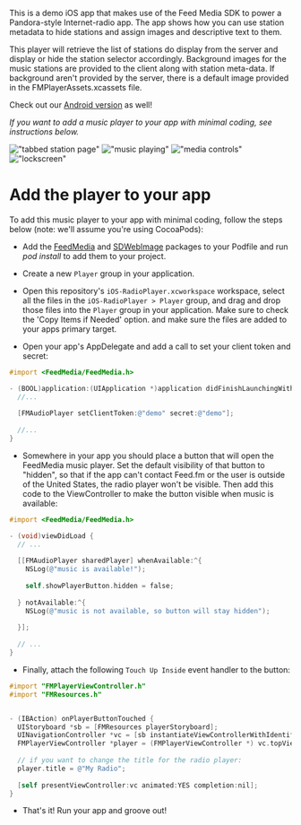 This is a demo iOS app that makes use of the Feed Media SDK
to power a Pandora-style Internet-radio app. The app 
shows how you can use station metadata to hide stations
and assign images and descriptive text to them.

This player will retrieve the list of stations do display
from the server and display or hide the station selector
accordingly. Background images for the music stations
are provided to the client along with station meta-data.
If background aren't provided by the server, there is a
default image provided in the FMPlayerAssets.xcassets file.

Check out our [Android version](https://github.com/feedfm/Android-RadioPlayer) as well!

*If you want to add a music player to your app with minimal
coding, see instructions below.*

!["tabbed station page"](images/tune.png)
!["music playing"](images/playing.png)
!["media controls"](images/mediabar.png)
!["lockscreen"](images/lockscreen.png)

# Add the player to your app

To add this music player to your app with minimal coding, follow
the steps below (note: we'll assume you're using CocoaPods):

- Add the [FeedMedia](https://cocoapods.org/?q=FeedMedia) and 
[SDWebImage](https://cocoapods.org/?q=sdwebimage) packages to your Podfile
and run *pod install* to add them to your project.

- Create a new `Player` group in your application.

- Open this repository's `iOS-RadioPlayer.xcworkspace` workspace,
  select all the files in the `iOS-RadioPlayer > Player` group, and
  drag and drop those files into the `Player` group in your
  application. Make sure to check the 'Copy Items if Needed' option.
  and make sure the files are added to your apps primary target.

- Open your app's AppDelegate and add a call to set your
  client token and secret:

```objective-c
#import <FeedMedia/FeedMedia.h>

- (BOOL)application:(UIApplication *)application didFinishLaunchingWithOptions:(NSDictionary *)launchOptions {
  //...
  
  [FMAudioPlayer setClientToken:@"demo" secret:@"demo"];
  
  //...
}
```

- Somewhere in your app you should place a button that will open the 
FeedMedia music player. Set the default visibility of that button to
"hidden", so that if the app can't contact Feed.fm or the user is outside
of the United States, the radio player won't be visible. Then add this
code to the ViewController to make the button visible when music is
available:

```objective-c
#import <FeedMedia/FeedMedia.h>

- (void)viewDidLoad {
  // ... 
  
  [[FMAudioPlayer sharedPlayer] whenAvailable:^{
    NSLog(@"music is available!");
        
    self.showPlayerButton.hidden = false;
        
  } notAvailable:^{
    NSLog(@"music is not available, so button will stay hidden");
        
  }];
  
  // ...
}
```

- Finally, attach the following `Touch Up Inside` event
handler to the button:

```objective-c
#import "FMPlayerViewController.h"
#import "FMResources.h"


- (IBAction) onPlayerButtonTouched {
  UIStoryboard *sb = [FMResources playerStoryboard];
  UINavigationController *vc = [sb instantiateViewControllerWithIdentifier:@"navigationViewController"];
  FMPlayerViewController *player = (FMPlayerViewController *) vc.topViewController;
  
  // if you want to change the title for the radio player:
  player.title = @"My Radio";
   
  [self presentViewController:vc animated:YES completion:nil];
}
```

- That's it! Run your app and groove out!

